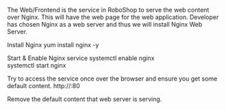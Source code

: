 The Web/Frontend is the service in RoboShop to serve the web content over Nginx. This will have the web page for the web application. 
Developer has chosen Nginx as a web server and thus we will install Nginx Web Server.

Install Nginx
yum install nginx -y

Start & Enable Nginx service
systemctl enable nginx  
systemctl start nginx

Try to access the service once over the browser and ensure you get some default content.
http://<public-IP>:80

Remove the default content that web server is serving.

